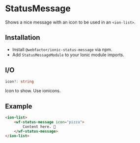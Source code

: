 # StatusMessage

Shows a nice message with an icon to be used in an `<ion-list>`.

## Installation
- Install `@webfactor/ionic-status-message` via npm.
- Add `StatusMessageModule` to your Ionic module imports.

## I/O
```typescript
icon?: string
```
Icon to show. Use ionicons.

## Example

```html
<ion-list>
    <wf-status-message icon="pizza">
        Content here. 👋
    </wf-status-message>
</ion-list>
```